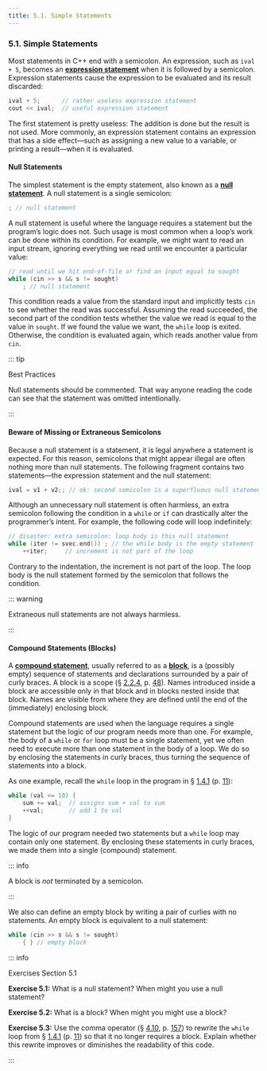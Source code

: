```yaml
---
title: 5.1. Simple Statements
---
```


<h3 id="filepos1233029">5.1. Simple Statements</h3>
<Badge type="info" text="Fundamental" />
<p>Most statements in C++ end with a semicolon. An expression, such as <code>ival + 5</code>, becomes an <strong><a href="061-defined_terms.html#filepos1406557" id="filepos1233374">expression statement</a></strong> when it is followed by a semicolon. Expression statements cause the expression to be evaluated and its result discarded:</p>

```c++
ival + 5;      // rather useless expression statement
cout << ival;  // useful expression statement
```

<p>The first statement is pretty useless: The addition is done but the result is not used. More commonly, an expression statement contains an expression that has a side effect—such as assigning a new value to a variable, or printing a result—when it is evaluated.</p>
<h4>Null Statements</h4>
<p>The simplest statement is the empty statement, also known as a <strong><a href="061-defined_terms.html#filepos1409102" id="filepos1234682">null statement</a></strong>. A null statement is a single semicolon:</p>

```c++
; // null statement
```

<p>A null statement is useful where the language requires a statement but the program’s logic does not. Such usage is most common when a loop’s work can be done within its condition. For example, we might want to read an input stream, ignoring everything we read until we encounter a particular value:</p>

```c++
// read until we hit end-of-file or find an input equal to sought
while (cin >> s && s != sought)
    ; // null statement
```

<p>This condition reads a value from the standard input and implicitly tests <code>cin</code> to see whether the read was successful. Assuming the read succeeded, the second part of the condition tests whether the value we read is equal to the value in <code>sought</code>. If we found the value we want, the <code>while</code> loop is exited. Otherwise, the condition is evaluated again, which reads another value from <code>cin</code>.</p>

::: tip
<p>Best Practices</p>
<p>Null statements should be commented. That way anyone reading the code can see that the statement was omitted intentionally.</p>
:::

<h4>Beware of Missing or Extraneous Semicolons</h4>
<p>Because a null statement is a statement, it is legal anywhere a statement is expected. For this reason, semicolons that might appear illegal are often nothing more than null statements. The following fragment contains two statements—the expression statement and the null statement:</p>
<p><a id="filepos1237722"></a></p>

```c++
ival = v1 + v2;; // ok: second semicolon is a superfluous null statement
```

<p>Although an unnecessary null statement is often harmless, an extra semicolon following the condition in a <code>while</code> or <code>if</code> can drastically alter the programmer’s intent. For example, the following code will loop indefinitely:</p>

```c++
// disaster: extra semicolon: loop body is this null statement
while (iter != svec.end()) ; // the while body is the empty statement
    ++iter;     // increment is not part of the loop
```

<p>Contrary to the indentation, the increment is not part of the loop. The loop body is the null statement formed by the semicolon that follows the condition.</p>

::: warning
<p>Extraneous null statements are not always harmless.</p>
:::

<h4>Compound Statements (Blocks)</h4>
<p>A <strong><a href="061-defined_terms.html#filepos1402443" id="filepos1240117">compound statement</a></strong>, usually referred to as a <strong><a href="061-defined_terms.html#filepos1400527" id="filepos1240223">block</a></strong>, is a (possibly empty) sequence of statements and declarations surrounded by a pair of curly braces. A block is a scope (§ <a href="022-2.2._variables.html#filepos382972">2.2.4</a>, p. <a href="022-2.2._variables.html#filepos382972">48</a>). Names introduced inside a block are accessible only in that block and in blocks nested inside that block. Names are visible from where they are defined until the end of the (immediately) enclosing block.</p>
<p>Compound statements are used when the language requires a single statement but the logic of our program needs more than one. For example, the body of a <code>while</code> or <code>for</code> loop must be a single statement, yet we often need to execute more than one statement in the body of a loop. We do so by enclosing the statements in curly braces, thus turning the sequence of statements into a block.</p>
<p>As one example, recall the <code>while</code> loop in the program in § <a href="014-1.4._flow_of_control.html#filepos166704">1.4.1</a> (p. <a href="014-1.4._flow_of_control.html#filepos166704">11</a>):</p>

```c++
while (val <= 10) {
    sum += val;  // assigns sum + val to sum
    ++val;       // add 1 to val
}
```

<p>The logic of our program needed two statements but a <code>while</code> loop may contain only one statement. By enclosing these statements in curly braces, we made them into a single (compound) statement.</p>

::: info
<p>A block is <em>not</em> terminated by a semicolon.</p>
:::

<p>We also can define an empty block by writing a pair of curlies with no statements. An empty block is equivalent to a null statement:</p>

```c++
while (cin >> s && s != sought)
    { } // empty block
```

::: info
<a id="filepos1243923"></a><p>Exercises Section 5.1</p>
<p><strong>Exercise 5.1:</strong> What is a null statement? When might you use a null statement?</p>
<p><strong>Exercise 5.2:</strong> What is a block? When might you might use a block?</p>
<p><strong>Exercise 5.3:</strong> Use the comma operator (§ <a href="048-4.10._comma_operator.html#filepos1151213">4.10</a>, p. <a href="048-4.10._comma_operator.html#filepos1151213">157</a>) to rewrite the <code>while</code> loop from § <a href="014-1.4._flow_of_control.html#filepos166704">1.4.1</a> (p. <a href="014-1.4._flow_of_control.html#filepos166704">11</a>) so that it no longer requires a block. Explain whether this rewrite improves or diminishes the readability of this code.</p>
:::
